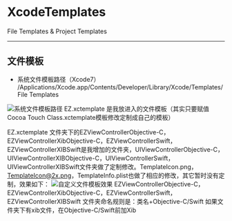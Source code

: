 # XcodeTemplates
File Templates &amp; Project Templates
***
## 文件模板
* 系统文件模板路径（Xcode7）
/Applications/Xcode.app/Contents/Developer/Library/Xcode/Templates/File Templates

![系统文件模板路径](/Users/neu/Desktop/系统文件模板路径.png)
EZ.xctemplate 是我放进入的文件模板（其实只要赋值 Cocoa Touch Class.xctemplate模板修改定制成自己的模板）

EZ.xctemplate 文件夹下的EZViewControllerObjective-C，EZViewControllerXibObjective-C，EZViewControllerSwift，EZViewControllerXIBSwift是我增加的文件夹，UIViewControllerObjective-C，UIViewControllerXIBObjective-C，UIViewControllerSwift，UIViewControllerXIBSwift文件夹做了定制修改。TemplateIcon.png，TemplateIcon@2x.png，TemplateInfo.plist也做了相应的修改，其它暂时没有定制，效果如下：
![自定义文件模板效果](/Users/neu/Desktop/自定义文件模板效果.png)
EZViewControllerObjective-C，EZViewControllerXibObjective-C，EZViewControllerSwift，EZViewControllerXIBSwift 文件夹命名规则是：类名+Objective-C/Swift 如果文件夹下有xib文件，在Objective-C/Swift前加Xib







